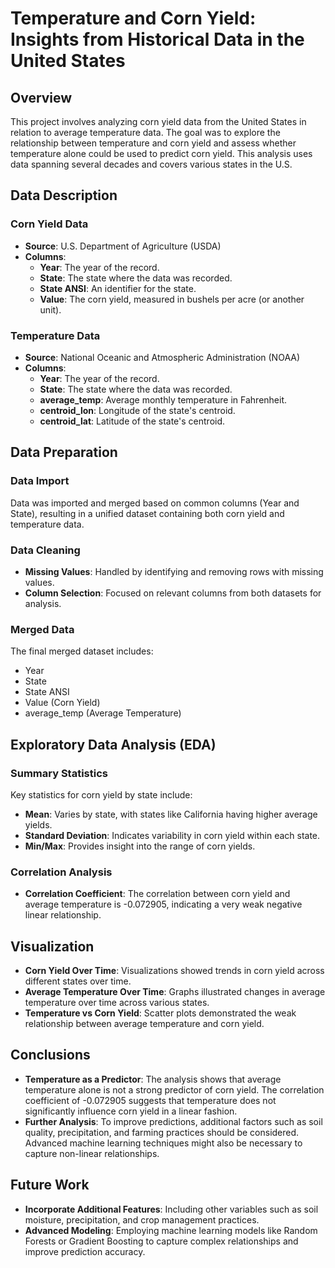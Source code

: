 # Temperature and Corn Yield: Insights from Historical Data in the United States

## Overview
This project involves analyzing corn yield data from the United States in relation to average temperature data. The goal was to explore the relationship between temperature and corn yield and assess whether temperature alone could be used to predict corn yield. This analysis uses data spanning several decades and covers various states in the U.S.

## Data Description

### Corn Yield Data
- **Source**: U.S. Department of Agriculture (USDA)
- **Columns**:
  - **Year**: The year of the record.
  - **State**: The state where the data was recorded.
  - **State ANSI**: An identifier for the state.
  - **Value**: The corn yield, measured in bushels per acre (or another unit).

### Temperature Data
- **Source**: National Oceanic and Atmospheric Administration (NOAA)
- **Columns**:
  - **Year**: The year of the record.
  - **State**: The state where the data was recorded.
  - **average_temp**: Average monthly temperature in Fahrenheit.
  - **centroid_lon**: Longitude of the state's centroid.
  - **centroid_lat**: Latitude of the state's centroid.

## Data Preparation

### Data Import
Data was imported and merged based on common columns (Year and State), resulting in a unified dataset containing both corn yield and temperature data.

### Data Cleaning
- **Missing Values**: Handled by identifying and removing rows with missing values.
- **Column Selection**: Focused on relevant columns from both datasets for analysis.

### Merged Data
The final merged dataset includes:
- Year
- State
- State ANSI
- Value (Corn Yield)
- average_temp (Average Temperature)

## Exploratory Data Analysis (EDA)

### Summary Statistics
Key statistics for corn yield by state include:
- **Mean**: Varies by state, with states like California having higher average yields.
- **Standard Deviation**: Indicates variability in corn yield within each state.
- **Min/Max**: Provides insight into the range of corn yields.

### Correlation Analysis
- **Correlation Coefficient**: The correlation between corn yield and average temperature is -0.072905, indicating a very weak negative linear relationship.

## Visualization
- **Corn Yield Over Time**: Visualizations showed trends in corn yield across different states over time.
- **Average Temperature Over Time**: Graphs illustrated changes in average temperature over time across various states.
- **Temperature vs Corn Yield**: Scatter plots demonstrated the weak relationship between average temperature and corn yield.

## Conclusions
- **Temperature as a Predictor**: The analysis shows that average temperature alone is not a strong predictor of corn yield. The correlation coefficient of -0.072905 suggests that temperature does not significantly influence corn yield in a linear fashion.
- **Further Analysis**: To improve predictions, additional factors such as soil quality, precipitation, and farming practices should be considered. Advanced machine learning techniques might also be necessary to capture non-linear relationships.

## Future Work
- **Incorporate Additional Features**: Including other variables such as soil moisture, precipitation, and crop management practices.
- **Advanced Modeling**: Employing machine learning models like Random Forests or Gradient Boosting to capture complex relationships and improve prediction accuracy.

